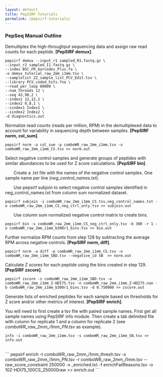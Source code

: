 ```yaml
---
layout: default
title: PepSIRF Tutorials
permalink: /pepsirf-tutorials/
---
```

### PepSeq Manual Outline

Demultiplex the high-throughput sequencing data and assign raw read counts for each peptide. **[PepSIRF demux]**.

```
pepsirf demux --input_r1 sampled_R1.fastq.gz \
--input_r2 sampled_I1.fastq.gz \
--index BSC_FR_barcodes_Plus.fa \
-o demux_tutorial_raw_2mm_i1mm.tsv \
--samplelist ZZ_sample_list_PCV_Edit.tsv \
--library PCV_coded_hits.fna \
--read_per_loop 80000 \
--num_threads 12 \
--seq 43,90,2 \
--index1 12,12,1 \
--index2 0,8,1 \
--sindex1 Index1 \
--sindex2 Index2 \
-d diagnostics.out
```

Normalize read counts (reads per million, RPM) in the demultiplexed data to account for variability in sequencing depth between samples. **[PepSIRF norm, col_sum]**.

```
pepsirf norm -a col_sum -p comboWR_raw_2mm_i1mm.tsv -o comboWR_raw_2mm_i1mm_CS.tsv >> norm.out
```

Select negative control samples and generate groups of peptides with similar abundances to be used for  Z score calculations. **[PepSIRF bin]**.

&ensp;&ensp;&ensp;&ensp;Create a .txt file with the names of the negative control samples. One sample name per line (*neg_control_names.txt*).

&ensp;&ensp;&ensp;&ensp;Use pepsirf subjoin to select negative control samples identified in neg_control_names.txt from column sum normalized dataset.

```
pepsirf subjoin -i comboWR_raw_2mm_i1mm_CS.tsv,neg_control_names.txt -o comboWR_raw_2mm_i1mm_CS_neg_ctrl_only.tsv >> subjoin.out
```

&ensp;&ensp;&ensp;&ensp;Use column sum normalized negative control matrix to create bins.

```
pepsirf bin -s comboWR_raw_2mm_i1mm_CS_neg_ctrl_only.tsv -b 300 -r 1 -o comboWR_raw_2mm_i1mm_b300r1_bins.tsv >> bin.out
```

Further normalize RPM counts from step 128 by subtracting the average RPM across negative controls. **[PepSIRF norm, diff]**.

```
pepsirf norm -a diff -p comboWR_raw_2mm_i1mm_CS.tsv -o comboWR_raw_2mm_i1mm_SBD.tsv --negative_id SB  >> norm.out
```

Calculate Z scores for each peptide using the bins created in step 129. **[PepSIRF zscore]**.

```
pepsirf zscore -s comboWR_raw_2mm_i1mm_SBD.tsv -o comboWR_raw_2mm_i1mm_Z-HDI75.tsv -n comboWR_raw_2mm_i1mm_Z-HDI75.nan -b comboWR_raw_2mm_i1mm_b300r1_bins.tsv -d 0.750000 >> zscore.out
```

Generate lists of enriched peptides for each sample based on thresholds for Z score and/or other metrics of interest. **[PepSIRF enrich]**.

You will need to first create a tsv file with paired sample names. First get all sample names using PepSIRF info module. Then create a tab delimited file with column for replicate 1 and a column for replicate 2 (see *comboWR_raw_2mm_i1mm_PN.tsv* as example).

```
info -i comboWR_raw_2mm_i1mm.tsv -s comboWR_raw_2mm_i1mm_SN.tsv >> info.out
```
<br>
```
pepsirf enrich -t comboWR_raw_2mm_i1mm_thresh.tsv -s comboWR_raw_2mm_i1mm_PN.tsv -r comboWR_raw_2mm_i1mm.tsv --raw_score_constraint 250000 -x _enriched.txt -f enrichFailReasons.tsv -o 10Z-HDI75_100CS_250000raw >> enrich.out
```
